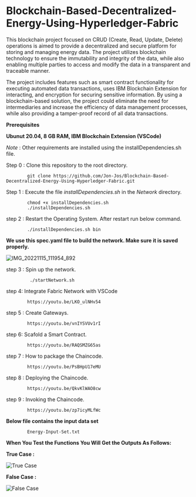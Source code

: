 # Blockchain-Based-Decentralized-Energy-Using-Hyperledger-Fabric
This blockchain project focused on CRUD (Create, Read, Update, Delete) operations is aimed to provide a decentralized and secure platform for storing and managing energy data. The project utilizes blockchain technology to ensure the immutability and integrity of the data, while also enabling multiple parties to access and modify the data in a transparent and traceable manner.

The project includes features such as smart contract functionality for executing automated data transactions, uses IBM Blockchain Extension for interacting, and encryption for securing sensitive information. By using a blockchain-based solution, the project could eliminate the need for intermediaries and increase the efficiency of data management processes, while also providing a tamper-proof record of all data transactions.


**Prerequisites**

**Ubunut 20.04, 8 GB RAM, IBM Blockchain Extension (VSCode)**

*Note* : Other requirements are installed using the installDependencies.sh file. 

Step 0  : Clone this repository to the root directory.
      
            git clone https://github.com/Jon-Jos/Blockchain-Based-Decentralized-Energy-Using-Hyperledger-Fabric.git

Step 1  : Execute the file *installDependencies.sh* in the *Network* directory.

            chmod +x installDependencies.sh 
            ./installDependencies.sh
            
step 2  : Restart the Operating System. After restart run below command.

            ./installDependencies.sh bin  
            
**We use this spec.yaml file to build the network. Make sure it is saved properly.**

![IMG_20221115_111954_892](https://user-images.githubusercontent.com/71092045/202915861-1263b5c1-b9d6-4085-8c8f-c31c45126353.png)        
        
 
step 3 : Spin up the network.
 
             ./startNetwork.sh
             
step 4: Integrate Fabric Network with VSCode 
      
            https://youtu.be/LKO_ulNHv54
            
step 5 : Create Gateways.

            https://youtu.be/vnIYSVUv1rI
            
step 6: Scafold a Smart Contract.

            https://youtu.be/RAQSMZG65as

step 7 : How to package the Chaincode.

            https://youtu.be/PsBHpU17eMU
            
step 8 : Deploying the Chaincode.

            https://youtu.be/QkvKlWAO8cw
            
step 9 : Invoking the Chaincode.

            https://youtu.be/zp7icyMLfWc
            
**Below file contains the input data set**

            Energy-Input-Set.txt
  
**When You Test the Functions You Will Get the Outputs As Follows:**


**True Case :**

![True Case](https://user-images.githubusercontent.com/71092045/202915737-1115fca3-1108-44b7-ac1c-79d875be03ee.png)


**False Case :**

![False Case](https://user-images.githubusercontent.com/71092045/202915770-50718270-47db-46f1-ac19-d548c9211bdf.png)

        
